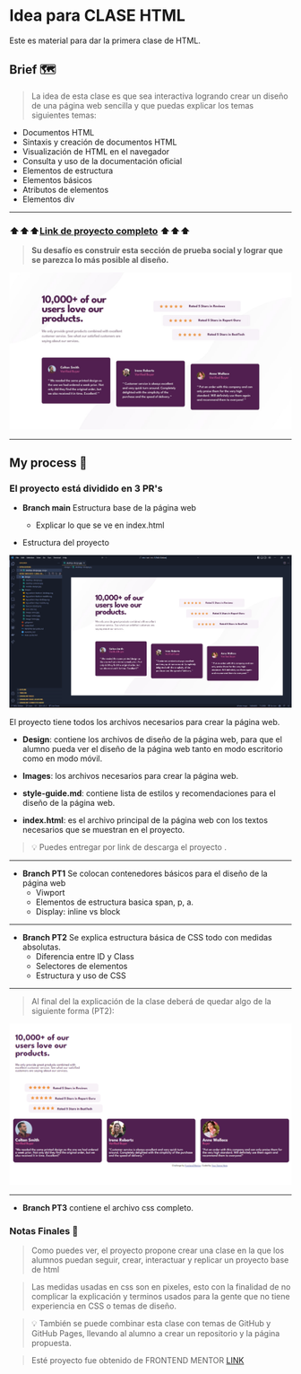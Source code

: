 # Idea para CLASE HTML

Este es material para dar la primera clase de HTML.

## Brief 🗺️
  > La idea de esta clase es que sea interactiva logrando crear un diseño de una página web sencilla y que puedas explicar los temas siguientes temas: 

  - Documentos HTML
  - Sintaxis y creación de documentos HTML
  - Visualización de HTML en el navegador
  - Consulta y uso de la documentación oficial
  - Elementos de estructura
  - Elementos básicos
  - Atributos de elementos
  - Elementos div

 * * *
 

### ⬆️⬆️⬆️[Link de proyecto completo](https://github.com/cchavezmx/intro-web-reto-1/tree/main) ⬆️⬆️⬆️

> __Su desafío es construir esta sección de prueba social y lograr que se parezca lo más posible al diseño.__

![Design preview for the Social proof section coding challenge](./assets/desktop-design.jpg)

  * * * 

## My process 🚀

### El proyecto está dividido en 3 PR's

  - __Branch main__ Estructura base de la página web
    - Explicar lo que se ve en index.html

  - Estructura del proyecto

![Estructura basica del proyecto](./assets/main.png)

  El proyecto tiene todos los archivos necesarios para crear la página web.
   
   - __Design__: contiene los archivos de diseño de la página web, para que el alumno pueda ver el diseño de la página web tanto en modo escritorio como en modo móvil.

   - __Images__: los archivos necesarios para crear la página web.

   - __style-guide.md__: contiene lista de estilos y recomendaciones para el diseño de la página web.

   - __index.html__: es el archivo principal de la página web con los textos necesarios que se muestran en el proyecto.

> 💡 Puedes entregar por link de descarga el proyecto .

* * *

  - __Branch PT1__  Se colocan contenedores básicos para el diseño de la página web
    - Viwport
    - Elementos de estructura basica span, p, a.
    - Display: inline vs block

* * * 

  - __Branch PT2__  Se explica estructura básica de CSS todo con medidas absolutas.
    - Diferencia entre ID y Class
    - Selectores de elementos
    - Estructura y uso de CSS 
  
* * *

> Al final del la explicación de la clase deberá de quedar algo de la siguiente forma (PT2): 

![Design preview for the Social proof section coding challenge](./assets/pt2.png)


* * *

- __Branch PT3__ contiene el archivo css completo. 


### Notas Finales 📝

  > Como puedes ver, el proyecto propone crear una clase en la que los alumnos puedan seguir, crear, interactuar y replicar un proyecto base de html

  > Las medidas usadas en css son en pixeles, esto con la finalidad de no complicar la explicación y terminos usados para la gente que no tiene experiencia en CSS o temas de diseño.

  > 💡 También se puede combinar esta clase con temas de GitHub y GitHub Pages, llevando al alumno a crear un repositorio y la página propuesta. 

 > Esté proyecto fue obtenido de FRONTEND MENTOR [LINK](https://www.frontendmentor.io)
 
